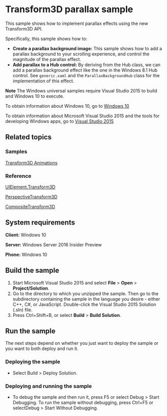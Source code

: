 # Transform3D parallax sample

This sample shows how to implement parallax effects using the new Transform3D API.

Specifically, this sample shows how to:

- **Create a parallax background image:** This sample shows how to add a parallax background to your scrolling experience, and control the magnitude of the parallax effect.
- **Add parallax to a Hub control:** By deriving from the Hub class, we can add a parallax background effect like the one in the Windows 8.1 Hub control. See `generic.xaml` and  the `ParallaxBackgroundHub` class for the implementation of this effect.

**Note** The Windows universal samples require Visual Studio 2015 to build and Windows 10 to execute.
 
To obtain information about Windows 10, go to [Windows 10](http://go.microsoft.com/fwlink/?LinkID=532421)

To obtain information about Microsoft Visual Studio 2015 and the tools for developing Windows apps, go to [Visual Studio 2015](http://go.microsoft.com/fwlink/?LinkID=532422)

## Related topics

### Samples

[Transform3D Animations](/Samples/XamlTransform3DAnimations/)

### Reference

[UIElement.Transform3D](https://msdn.microsoft.com/en-us/library/windows/apps/windows.ui.xaml.uielement.transform3d.aspx)

[PerspectiveTransform3D](https://msdn.microsoft.com/en-us/library/windows/apps/windows.ui.xaml.media.media3d.perspectivetransform3d.aspx)

[CompositeTransform3D](https://msdn.microsoft.com/en-us/library/windows/apps/windows.ui.xaml.media.media3d.compositetransform3d.aspx)

## System requirements

**Client:** Windows 10

**Server:** Windows Server 2016 Insider Preview

**Phone:**  Windows 10

## Build the sample

1. Start Microsoft Visual Studio 2015 and select **File** \> **Open** \> **Project/Solution**.
2. Go to the directory to which you unzipped the sample. Then go to the subdirectory containing the sample in the language you desire - either C++, C#, or JavaScript. Double-click the Visual Studio 2015 Solution (.sln) file. 
3. Press Ctrl+Shift+B, or select **Build** \> **Build Solution**. 

## Run the sample

The next steps depend on whether you just want to deploy the sample or you want to both deploy and run it.

### Deploying the sample

- Select Build > Deploy Solution. 

### Deploying and running the sample

- To debug the sample and then run it, press F5 or select Debug >  Start Debugging. To run the sample without debugging, press Ctrl+F5 or selectDebug > Start Without Debugging. 
